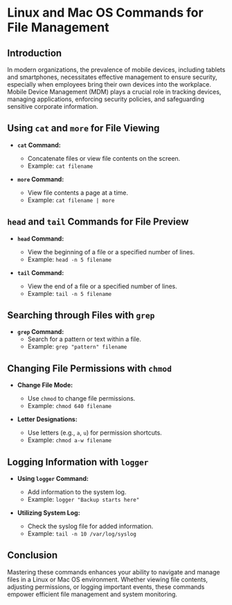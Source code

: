 # Linux and Mac OS Commands for File Management

## Introduction

In modern organizations, the prevalence of mobile devices, including tablets and smartphones, necessitates effective management to ensure security, especially when employees bring their own devices into the workplace. Mobile Device Management (MDM) plays a crucial role in tracking devices, managing applications, enforcing security policies, and safeguarding sensitive corporate information.

## Using `cat` and `more` for File Viewing

- **`cat` Command:**
	- Concatenate files or view file contents on the screen.
	- Example: `cat filename`

- **`more` Command:**
	- View file contents a page at a time.
	- Example: `cat filename | more`

## `head` and `tail` Commands for File Preview

- **`head` Command:**
	- View the beginning of a file or a specified number of lines.
	- Example: `head -n 5 filename`

- **`tail` Command:**
	- View the end of a file or a specified number of lines.
	- Example: `tail -n 5 filename`

## Searching through Files with `grep`

- **`grep` Command:**
	- Search for a pattern or text within a file.
	- Example: `grep "pattern" filename`

## Changing File Permissions with `chmod`

- **Change File Mode:**
	- Use `chmod` to change file permissions.
	- Example: `chmod 640 filename`

- **Letter Designations:**
	- Use letters (e.g., `a`, `u`) for permission shortcuts.
	- Example: `chmod a-w filename`

## Logging Information with `logger`

- **Using `logger` Command:**
	- Add information to the system log.
	- Example: `logger "Backup starts here"`

- **Utilizing System Log:**
	- Check the syslog file for added information.
	- Example: `tail -n 10 /var/log/syslog`

## Conclusion

Mastering these commands enhances your ability to navigate and manage files in a Linux or Mac OS environment. Whether viewing file contents, adjusting permissions, or logging important events, these commands empower efficient file management and system monitoring.
